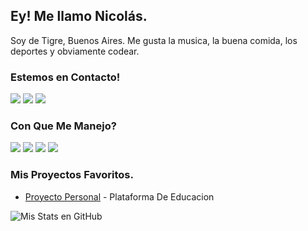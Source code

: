 ## Ey! Me llamo Nicolás. 
Soy de Tigre, Buenos Aires. Me gusta la musica, la buena comida, los deportes y obviamente codear. 

### Estemos en Contacto!
<a href="mailto:nico.dibarboure@gmail.com"><img src="https://img.shields.io/badge/Gmail-D14836?style=for-the-badge&logo=gmail&logoColor=white"></a> <a href="https://www.linkedin.com/in/dibarbourenico/"><img src="https://img.shields.io/badge/LinkedIn-0077B5?style=for-the-badge&logo=linkedin&logoColor=white"></a> <img src="https://img.shields.io/badge/portfolio-0A0A0A?style=for-the-badge&logo=dev.to&logoColor=white"></a> 

### Con Que Me Manejo?
<img src="https://img.shields.io/badge/JavaScript-F7DF1E?style=for-the-badge&logo=javascript&logoColor=black">  <img src="https://img.shields.io/badge/HTML5-E34F26?style=for-the-badge&logo=html5&logoColor=white"> <img src="https://img.shields.io/badge/CSS3-1572B6?style=for-the-badge&logo=css3&logoColor=white"> <img src="https://img.shields.io/badge/React-20232A?style=for-the-badge&logo=react&logoColor=61DAFB"> 

### Mis Proyectos Favoritos.
* <a href=https://github.com/NicoDibarboure/CodeaYa>Proyecto Personal</a> - Plataforma De Educacion

![Mis Stats en GitHub](https://github-readme-stats.vercel.app/api?username=NicoDibarboure&show_icons=true&theme=dark)
